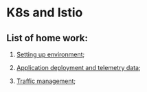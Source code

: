 # K8s and Istio

## List of home work:
1. [Setting up environment](https://github.com/ilya-korotya/k8s_istio/tree/master/homework_1);

2. [Application deployment and telemetry data](https://github.com/ilya-korotya/k8s_istio/tree/master/homework_2);

3. [Traffic management](https://github.com/ilya-korotya/k8s_istio/tree/master/homework_3/Project);
